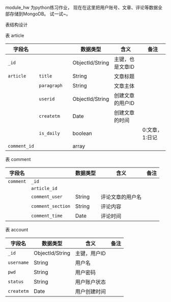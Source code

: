 module_hw 为python练习作业， 现在在这里把用户账号、文章、评论等数据全部存储到MongoDB。
试一试~。



表结构设计

表 article

| 字段名       |             |      | 数据类型        | 含义             | 备注           |
| ------------ | ----------- | ---- | --------------- | ---------------- | -------------- |
| `_id`        |             |      | ObjectId/String | 主键，也是文章ID |                |
| `article`    | `title`     |      | String          | 文章标题         |                |
|              | `paragraph` |      | String          | 文章主体         |                |
|              | `userid`    |      | ObjectId/String | 创建文章的用户ID |                |
|              | `createtm`  |      | Date            | 创建文章的时间   |                |
|              | `is_daily`  |      | boolean         |                  | 0:文章，1:日记 |
| `comment_id` |             |      | array           |                  |                |

表 comment

| 字段名    |                   | 数据类型 | 含义             | 备注 |
| --------- | ----------------- | -------- | ---------------- | ---- |
| `comment` | `_id`             |          |                  |      |
|           | `article_id`      |          |                  |      |
|           | `comment_user`    | String   | 评论文章的用户名 |      |
|           | `comment_section` | String   | 评论内容         |      |
|           | `comment_time`    | Date     | 评论时间         |      |

表 account

| 字段名     | 数据类型        | 含义         | 备注 |
| ---------- | --------------- | ------------ | ---- |
| `_id`      | ObjectId/String | 主键，用户ID |      |
| `username` | String          | 用户名       |      |
| `pwd`      | String          | 用户密码     |      |
| `status`   | String          | 用户账户状态 |      |
| `createtm` | Date            | 用户创建时间 |      |

